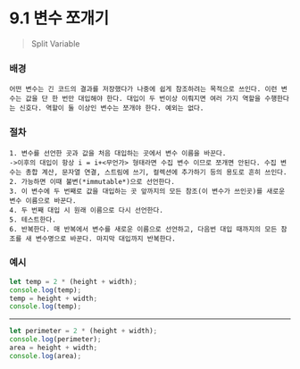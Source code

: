 # 9.1 변수 쪼개기

> Split Variable

### 배경

    어떤 변수는 긴 코드의 결과를 저장했다가 나중에 쉽게 참조하려는 목적으로 쓰인다. 이런 변수는 값을 단 한 번만 대입해야 한다. 대입이 두 번이상 이뤄지면 여러 가지 역할을 수행한다는 신호다. 역할이 둘 이상인 변수는 쪼개야 한다. 예외는 없다.

### 절차

    1. 변수를 선언한 곳과 값을 처음 대입하는 곳에서 변수 이름을 바꾼다.
    ->이후의 대입이 항상 i = i+<무언가> 형태라면 수집 변수 이므로 쪼개면 안된다. 수집 변수는 총합 계산, 문자열 연결, 스트림에 쓰기, 컬렉션에 추가하기 등의 용도로 흔히 쓰인다.
    2. 가능하면 이때 불변(*immutable*)으로 선언한다.
    3. 이 변수에 두 번째로 값을 대입하는 곳 앞까지의 모든 참조(이 변수가 쓰인곳)를 새로운 변수 이름으로 바꾼다.
    4. 두 번째 대입 시 원래 이름으로 다시 선언한다.
    5. 테스트한다.
    6. 반복한다. 매 반복에서 변수를 새로운 이름으로 선언하고, 다음번 대입 때까지의 모든 참조를 새 변수명으로 바꾼다. 마지막 대입까지 반복한다.

### 예시

```jsx
let temp = 2 * (height + width);
console.log(temp);
temp = height + width;
console.log(temp);
```

---

```jsx
let perimeter = 2 * (height + width);
console.log(perimeter);
area = height + width;
console.log(area);
```
